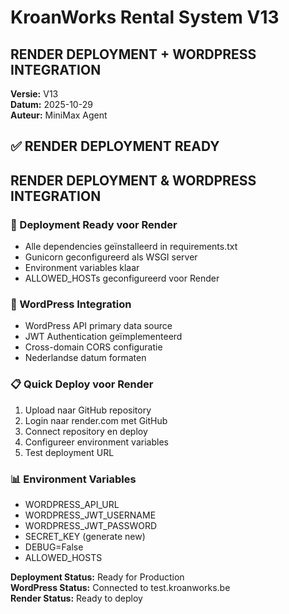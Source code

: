 # KroanWorks Rental System V13
## RENDER DEPLOYMENT + WORDPRESS INTEGRATION

**Versie:** V13  
**Datum:** 2025-10-29  
**Auteur:** MiniMax Agent

## ✅ RENDER DEPLOYMENT READY

## RENDER DEPLOYMENT & WORDPRESS INTEGRATION

### 🚀 Deployment Ready voor Render
- Alle dependencies geïnstalleerd in requirements.txt
- Gunicorn geconfigureerd als WSGI server
- Environment variables klaar
- ALLOWED_HOSTs geconfigureerd voor Render

### 🔧 WordPress Integration
- WordPress API primary data source
- JWT Authentication geïmplementeerd  
- Cross-domain CORS configuratie
- Nederlandse datum formaten

### 📋 Quick Deploy voor Render
1. Upload naar GitHub repository
2. Login naar render.com met GitHub
3. Connect repository en deploy
4. Configureer environment variables
5. Test deployment URL

### 📊 Environment Variables
- WORDPRESS_API_URL
- WORDPRESS_JWT_USERNAME  
- WORDPRESS_JWT_PASSWORD
- SECRET_KEY (generate new)
- DEBUG=False
- ALLOWED_HOSTS

**Deployment Status:** Ready for Production  
**WordPress Status:** Connected to test.kroanworks.be  
**Render Status:** Ready to deploy